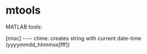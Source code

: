 # mtools
MATLAB tools: 

[misc]
---- ctime: creates string with current date-time (yyyymmdd_hhmmss[fff])
